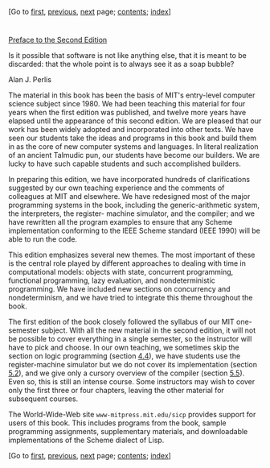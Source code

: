[Go to [first](book.html), [previous](book-Z-H-5.html),
[next](book-Z-H-7.html) page;   [contents](book-Z-H-4.html#%_toc_start);
[index](book-Z-H-38.html#%_index_start)]

#



[Preface to the Second Edition](book-Z-H-4.html#%_toc_%_chap_Temp_3)

Is it possible that software is not like anything else, that it is meant to be
discarded: that the whole point is to always see it as a soap bubble?

Alan J. Perlis

The material in this book has been the basis of MIT's entry-level computer
science subject since 1980. We had been teaching this material for four years
when the first edition was published, and twelve more years have elapsed until
the appearance of this second edition. We are pleased that our work has been
widely adopted and incorporated into other texts. We have seen our students
take the ideas and programs in this book and build them in as the core of new
computer systems and languages. In literal realization of an ancient Talmudic
pun, our students have become our builders. We are lucky to have such capable
students and such accomplished builders.

In preparing this edition, we have incorporated hundreds of clarifications
suggested by our own teaching experience and the comments of colleagues at MIT
and elsewhere. We have redesigned most of the major programming systems in the
book, including the generic-arithmetic system, the interpreters, the register-
machine simulator, and the compiler; and we have rewritten all the program
examples to ensure that any Scheme implementation conforming to the IEEE
Scheme standard (IEEE 1990) will be able to run the code.

This edition emphasizes several new themes. The most important of these is the
central role played by different approaches to dealing with time in
computational models: objects with state, concurrent programming, functional
programming, lazy evaluation, and nondeterministic programming. We have
included new sections on concurrency and nondeterminism, and we have tried to
integrate this theme throughout the book.

The first edition of the book closely followed the syllabus of our MIT one-
semester subject. With all the new material in the second edition, it will not
be possible to cover everything in a single semester, so the instructor will
have to pick and choose. In our own teaching, we sometimes skip the section on
logic programming (section [4.4](book-Z-H-29.html#%_sec_4.4)), we have
students use the register-machine simulator but we do not cover its
implementation (section [5.2](book-Z-H-32.html#%_sec_5.2)), and we give only a
cursory overview of the compiler (section [5.5](book-Z-H-35.html#%_sec_5.5)).
Even so, this is still an intense course. Some instructors may wish to cover
only the first three or four chapters, leaving the other material for
subsequent courses.

The World-Wide-Web site `www-mitpress.mit.edu/sicp` provides support for users
of this book. This includes programs from the book, sample programming
assignments, supplementary materials, and downloadable implementations of the
Scheme dialect of Lisp.

[Go to [first](book.html), [previous](book-Z-H-5.html),
[next](book-Z-H-7.html) page;   [contents](book-Z-H-4.html#%_toc_start);
[index](book-Z-H-38.html#%_index_start)]

